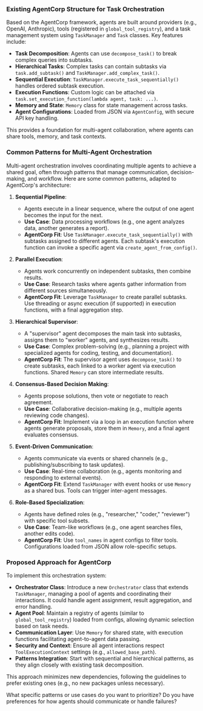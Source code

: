 ### Existing AgentCorp Structure for Task Orchestration

Based on the AgentCorp framework, agents are built around providers (e.g., OpenAI, Anthropic), tools (registered in `global_tool_registry`), and a task management system using `TaskManager` and `Task` classes. Key features include:

- **Task Decomposition**: Agents can use `decompose_task()` to break complex queries into subtasks.
- **Hierarchical Tasks**: Complex tasks can contain subtasks via `task.add_subtask()` and `TaskManager.add_complex_task()`.
- **Sequential Execution**: `TaskManager.execute_task_sequentially()` handles ordered subtask execution.
- **Execution Functions**: Custom logic can be attached via `task.set_execution_function(lambda agent, task: ...)`.
- **Memory and State**: `Memory` class for state management across tasks.
- **Agent Configurations**: Loaded from JSON via `AgentConfig`, with secure API key handling.

This provides a foundation for multi-agent collaboration, where agents can share tools, memory, and task contexts.

### Common Patterns for Multi-Agent Orchestration

Multi-agent orchestration involves coordinating multiple agents to achieve a shared goal, often through patterns that manage communication, decision-making, and workflow. Here are some common patterns, adapted to AgentCorp's architecture:

1. **Sequential Pipeline**:
   - Agents execute in a linear sequence, where the output of one agent becomes the input for the next.
   - **Use Case**: Data processing workflows (e.g., one agent analyzes data, another generates a report).
   - **AgentCorp Fit**: Use `TaskManager.execute_task_sequentially()` with subtasks assigned to different agents. Each subtask's execution function can invoke a specific agent via `create_agent_from_config()`.

2. **Parallel Execution**:
   - Agents work concurrently on independent subtasks, then combine results.
   - **Use Case**: Research tasks where agents gather information from different sources simultaneously.
   - **AgentCorp Fit**: Leverage `TaskManager` to create parallel subtasks. Use threading or async execution (if supported) in execution functions, with a final aggregation step.

3. **Hierarchical Supervisor**:
   - A "supervisor" agent decomposes the main task into subtasks, assigns them to "worker" agents, and synthesizes results.
   - **Use Case**: Complex problem-solving (e.g., planning a project with specialized agents for coding, testing, and documentation).
   - **AgentCorp Fit**: The supervisor agent uses `decompose_task()` to create subtasks, each linked to a worker agent via execution functions. Shared `Memory` can store intermediate results.

4. **Consensus-Based Decision Making**:
   - Agents propose solutions, then vote or negotiate to reach agreement.
   - **Use Case**: Collaborative decision-making (e.g., multiple agents reviewing code changes).
   - **AgentCorp Fit**: Implement via a loop in an execution function where agents generate proposals, store them in `Memory`, and a final agent evaluates consensus.

5. **Event-Driven Communication**:
   - Agents communicate via events or shared channels (e.g., publishing/subscribing to task updates).
   - **Use Case**: Real-time collaboration (e.g., agents monitoring and responding to external events).
   - **AgentCorp Fit**: Extend `TaskManager` with event hooks or use `Memory` as a shared bus. Tools can trigger inter-agent messages.

6. **Role-Based Specialization**:
   - Agents have defined roles (e.g., "researcher," "coder," "reviewer") with specific tool subsets.
   - **Use Case**: Team-like workflows (e.g., one agent searches files, another edits code).
   - **AgentCorp Fit**: Use `tool_names` in agent configs to filter tools. Configurations loaded from JSON allow role-specific setups.

### Proposed Approach for AgentCorp

To implement this orchestration system:

- **Orchestrator Class**: Introduce a new `Orchestrator` class that extends `TaskManager`, managing a pool of agents and coordinating their interactions. It could handle agent assignment, result aggregation, and error handling.
- **Agent Pool**: Maintain a registry of agents (similar to `global_tool_registry`) loaded from configs, allowing dynamic selection based on task needs.
- **Communication Layer**: Use `Memory` for shared state, with execution functions facilitating agent-to-agent data passing.
- **Security and Context**: Ensure all agent interactions respect `ToolExecutionContext` settings (e.g., `allowed_base_path`).
- **Patterns Integration**: Start with sequential and hierarchical patterns, as they align closely with existing task decomposition.

This approach minimizes new dependencies, following the guidelines to prefer existing ones (e.g., no new packages unless necessary).

What specific patterns or use cases do you want to prioritize? Do you have preferences for how agents should communicate or handle failures?